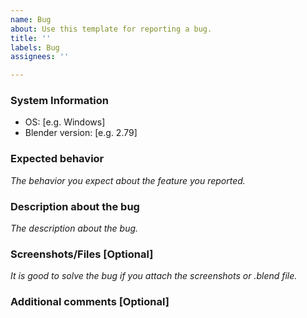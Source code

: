 ```yaml
---
name: Bug
about: Use this template for reporting a bug.
title: ''
labels: Bug
assignees: ''

---
```


### System Information

* OS: [e.g. Windows]
* Blender version: [e.g. 2.79]

### Expected behavior

*The behavior you expect about the feature you reported.*

### Description about the bug

*The description about the bug.*

### Screenshots/Files [Optional]

*It is good to solve the bug if you attach the screenshots or .blend file.*

### Additional comments [Optional]